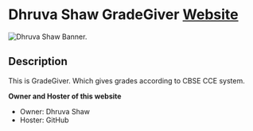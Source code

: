 # Dhruva Shaw GradeGiver [Website](https://dhruvacube.github.io)

![Dhruva Shaw Banner.](https://dhruvacube.github.io/images/Banner.jpg)

## Description

This is GradeGiver. Which gives grades according to CBSE CCE system.


**Owner and Hoster of this website**

- Owner: Dhruva Shaw
- Hoster: GitHub
